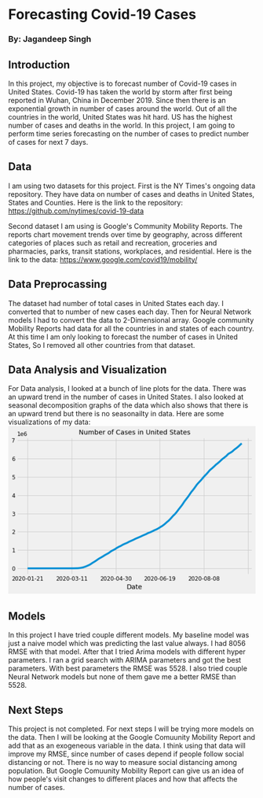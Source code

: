 # Forecasting Covid-19 Cases
### By: Jagandeep Singh

## Introduction
In this project, my objective is to forecast number of Covid-19 cases in United States. Covid-19 has taken the world by storm after first  being reported in Wuhan, China in December 2019. Since then there is an exponential growth in number of cases around the world. Out of all the countries in the world, United States was hit hard. US has the highest number of cases and deaths in the world. In this project, I am going to perform time series forecasting on the number of cases to predict number of cases for next 7 days.

## Data
I am using two datasets for this project. First is the NY Times's ongoing data repository. They have data on number of cases and deaths in United States, States and Counties.
Here is the link to the repository:
https://github.com/nytimes/covid-19-data

Second dataset I am using is Google's Community Mobility Reports. The reports chart movement trends over time by geography, across different categories of places such as retail and recreation, groceries and pharmacies, parks, transit stations, workplaces, and residential.
Here is the link to the data:
https://www.google.com/covid19/mobility/

## Data Preprocassing
The dataset had number of total cases in United States each day. I converted that to number of new cases each day. Then for Neural Network models I had to convert the data to 2-Dimensional array. Google community Mobility Reports had data for all the countries in and states of each country. At this time I am only looking to forecast the number of cases in United States, So I removed all other countries from that dataset. 

## Data Analysis and Visualization
For Data analysis, I looked at a bunch of line plots for the data. There was an upward trend in the number of cases in United States. I also looked at seasonal decomposition graphs of the data which also shows that there is an upward trend but there is no seasonailty in data.
Here are some visualizations of my data:
![](images/cases.png)

## Models
In this project I have tried couple different models. My baseline model was just a naive model which was predicting the last value always. I had 8056 RMSE with that model. After that I tried Arima models with different hyper parameters. I ran a grid search with ARIMA parameters and got the best parameters. With best parameters the RMSE was 5528. I also tried couple Neural Network models but none of them gave me a better RMSE than 5528.

## Next Steps
This project is not completed. For next steps I will be trying more models on the data. Then I will be looking at the Google Comuunity Mobility Report and add that as an exogeneous variable in the data. I think using that data will improve my RMSE, since number of cases depend if people follow social distancing or not. There is no way to measure social distancing among population. But Google Comuunity Mobility Report can give us an idea of how people's visit changes to different places and how that affects the number of cases.